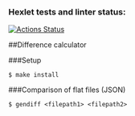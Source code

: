### Hexlet tests and linter status:
[![Actions Status](https://github.com/Semeikin-Kirill/frontend-project-lvl2/workflows/hexlet-check/badge.svg)](https://github.com/Semeikin-Kirill/frontend-project-lvl2/actions)

##Difference calculator

###Setup

```
$ make install
```

###Comparison of flat files (JSON)

```
$ gendiff <filepath1> <filepath2>
```

<script id="asciicast-pEWUDEcmTkzrFEjQw3j3OOtxG" src="https://asciinema.org/a/pEWUDEcmTkzrFEjQw3j3OOtxG.js" async></script>
